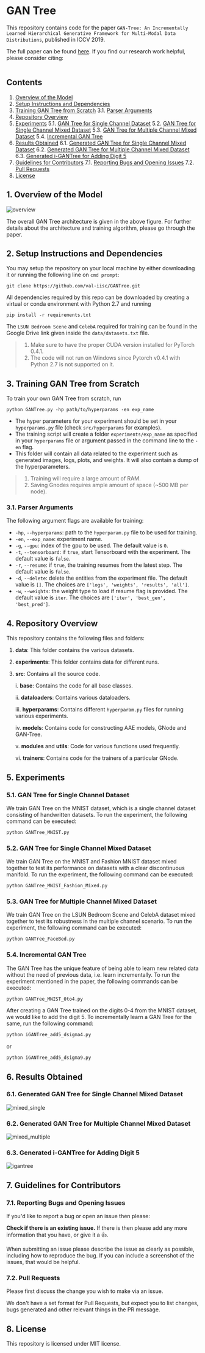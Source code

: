 # GAN Tree
This repository contains code for the paper `GAN-Tree: An Incrementally Learned Hierarchical Generative Framework for Multi-Modal Data Distributions`, published in ICCV 2019.

The full paper can be found [here]().  If you find our research work helpful, please consider citing:

```cite

```

## Contents
1. [Overview of the Model](#1-overview-of-the-model)
2. [Setup Instructions and Dependencies](#2-setup-instructions-and-dependencies)
3. [Training GAN Tree from Scratch](#3-training-gan-tree-from-scratch)
    3.1. [Parser Arguments](#31-parser-arguments) 
4. [Repository Overview](#4-repository-overview)
5. [Experiments](#5-experiments)
    5.1. [GAN Tree for Single Channel Dataset](#51-gan-tree-for-single-channel-dataset)
    5.2. [GAN Tree for Single Channel Mixed Dataset](#52-gan-tree-for-single-channel-mixed-dataset)
    5.3. [GAN Tree for Multiple Channel Mixed Dataset](#53-gan-tree-for-multiple-channel-mixed-dataset)
    5.4. [Incremental GAN Tree](#54-incremental-gan-tree)
6. [Results Obtained](#6-results-obtained)
    6.1. [Generated GAN Tree for Single Channel Mixed Dataset](#61-generated-gan-tree-for-single-channel-mixed-dataset)
    6.2. [Generated GAN Tree for Multiple Channel Mixed Dataset](#62-generated-gan-tree-for-multiple-channel-mixed-dataset)
    6.3. [Generated i-GANTree for Adding Digit 5](#63-generated-iGANTree-for-adding-digit-5)
7. [Guidelines for Contributors](#7-guidelines-for-contributors)
    7.1. [Reporting Bugs and Opening Issues](#71-reporting-bugs-and-opening-issues)
    7.2. [Pull Requests](#72-pull-requests)
8. [License](#7-license)


## 1. Overview of the Model

![overview](resources/Overview.png)

The overall GAN Tree architecture is given in the above figure.  For further details about the architecture and training algorithm, please go through the paper.

## 2. Setup Instructions and Dependencies
You may setup the repository on your local machine by either downloading it or running the following line on `cmd prompt`:

``` Batchfile
git clone https://github.com/val-iisc/GANTree.git
```

All dependencies required by this repo can be downloaded by creating a virtual or conda environment with Python 2.7 and running

``` Batchfile
pip install -r requirements.txt
```

The `LSUN Bedroom Scene` and `CelebA` required for training can be found in the Google Drive link given inside the `data/datasets.txt` file.

> 1. Make sure to have the proper CUDA version installed for PyTorch 0.4.1.
> 2. The code will not run on Windows since Pytorch v0.4.1 with Python 2.7 is not supported on it.

## 3. Training GAN Tree from Scratch
To train your own GAN Tree from scratch, run

```Batchfile
python GANTree.py -hp path/to/hyperparams -en exp_name 
```

+ The hyper parameters for your experiment should be set in your `hyperparams.py` file (check `src/hyperparams` for examples).
+ The training script will create a folder `experiments/exp_name` as specified in your `hyperparams` file or argument passed in the command line to the `-en` flag.
+ This folder will contain all data related to the experiment such as generated images, logs, plots, and weights. It will also contain a dump of the hyperparameters.

>1. Training will require a large amount of RAM.
>2. Saving Gnodes requires ample amount of space (~500 MB per node).

### 3.1. Parser Arguments

The following argument flags are available for training:

+ `-hp`, `--hyperparams`: path to the `hyperparam.py` file to be used for training.
+ `-en`, `--exp_name`: experiment name.
+ `-g`, `--gpu`:  index of the gpu to be used. The default value is `0`.
+ `-t`, `--tensorboard`:  if `true`, start Tensorboard with the experiment.  The default value is `false`.
+ `-r`, `--resume`: if `true`, the training resumes from the latest step.  The default value is `false`.
+ `-d`, `--delete`: delete the entities from the experiment file. The default value is `[]`. The choices are `['logs', 'weights', 'results', 'all']`.
+ `-w`, `--weights`: the weight type to load if resume flag is provided.  The default value is `iter`.  The choices are `['iter', 'best_gen', 'best_pred']`.

## 4. Repository Overview
This repository contains the following files and folders:

1. **data**: This folder contains the various datasets.

2. **experiments**: This folder contains data for different runs.

3. **src**: Contains all the source code.

    i. **base**: Contains the code for all base classes.
    
    ii. **dataloaders**: Contains various dataloaders.
    
    iii. **hyperparams**: Contains different `hyperparam.py` files for running various experiments.
    
    iv. **models**: Contains code for constructing AAE models, GNode and GAN-Tree.
    
    v. **modules** and **utils**: Code for various functions used frequently.
    
    vi. **trainers**: Contains code for the trainers of a particular GNode.

## 5. Experiments

### 5.1. GAN Tree for Single Channel Dataset

We train GAN Tree on the MNIST dataset, which is a single channel dataset consisting of handwritten datasets.  To run the experiment, the following command can be executed:

```python
python GANTree_MNIST.py
```

### 5.2. GAN Tree for Single Channel Mixed Dataset

We train GAN Tree on the MNIST and Fashion MNIST dataset mixed together to test its performance on datasets with a clear discontinuous manifold.  To run the experiment, the following command can be executed:

```python
python GANTree_MNIST_Fashion_Mixed.py
```

### 5.3. GAN Tree for Multiple Channel Mixed Dataset

We train GAN Tree on the LSUN Bedroom Scene and CelebA dataset mixed together to test its robustness in the multiple channel scenario.  To run the experiment, the following command can be executed:

```python
python GANTree_FaceBed.py
```

### 5.4. Incremental GAN Tree

The GAN Tree has the unique feature of being able to learn new related data without the need of previous data, i.e. learn incrementally.  To run the experiment mentioned in the paper, the following commands can be executed:

```python
python GANTree_MNIST_0to4.py
```

After creating a GAN Tree trained on the digits 0-4 from the MNIST dataset, we would like to add the digit 5. To incrementally learn a GAN Tree for the same, run the following command:

```python
python iGANTree_add5_dsigma4.py
````

or

```python
python iGANTree_add5_dsigma9.py
```

## 6. Results Obtained
### 6.1. Generated GAN Tree for Single Channel Mixed Dataset

![mixed_single](resources/MixedSingle.png)

### 6.2. Generated GAN Tree for Multiple Channel Mixed Dataset
![mixed_multiple](resources/MixedMultiple.png)

### 6.3. Generated i-GANTree for Adding Digit 5
![igantree](resources/iGANTree.png)

## 7. Guidelines for Contributors

### 7.1. Reporting Bugs and Opening Issues

If you'd like to report a bug or open an issue then please:

**Check if there is an existing issue.** If there is then please add any more information that you have, or give it a 👍.

When submitting an issue please describe the issue as clearly as possible, including how to reproduce the bug. If you can include a screenshot of the issues, that would be helpful.

### 7.2. Pull Requests

Please first discuss the change you wish to make via an issue.

We don't have a set format for Pull Requests, but expect you to list changes, bugs generated and other relevant things in the PR message.

## 8. License

This repository is licensed under MIT license.